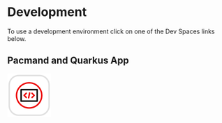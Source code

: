 # Development

To use a development environment click on one of the Dev Spaces links below.

## Pacmand and Quarkus App

[![Logo](images/DevSpaces-Medium.png)](https://devspaces.apps.cluster-4jhcf.4jhcf.sandbox797.opentlc.com/dashboard/f?override.devfileFilename=openshift/odo/devfile.yaml&url=https://github.com/marrober/development)


